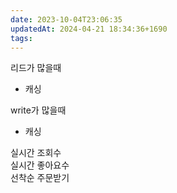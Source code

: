 ```yaml
---
date: 2023-10-04T23:06:35
updatedAt: 2024-04-21 18:34:36+1690
tags: 
---
```

리드가 많을때

- 캐싱

write가 많을때

- 캐싱

실시간 조회수  
실시간 좋아요수  
선착순 주문받기